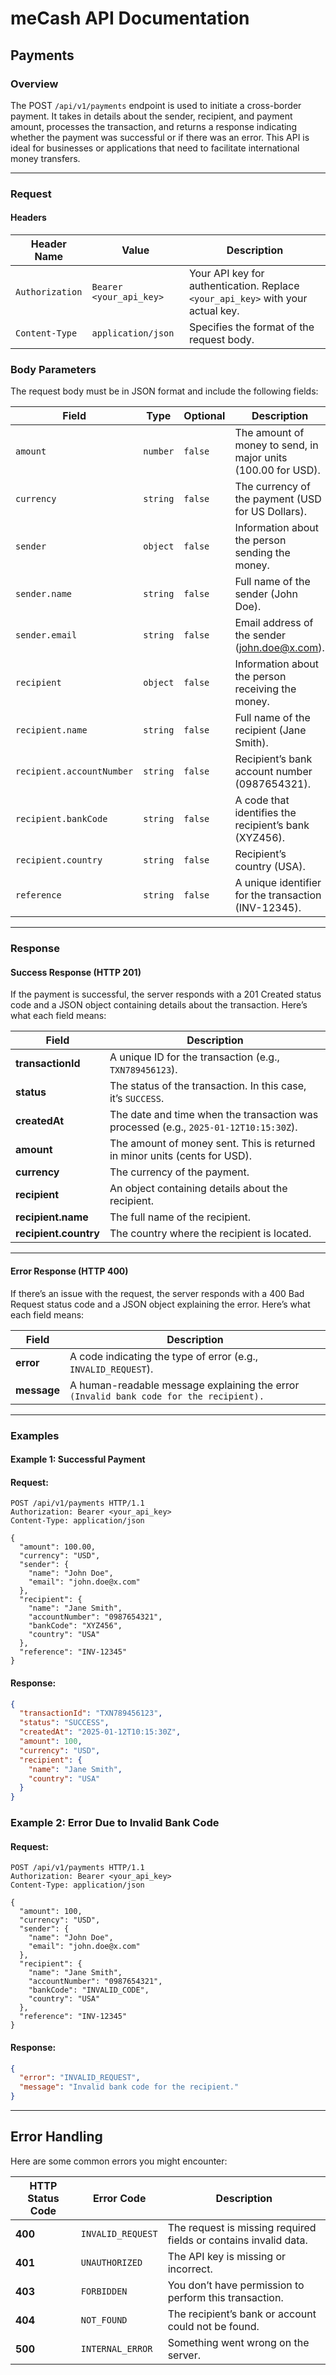 # meCash API Documentation
## Payments

### Overview

The POST `/api/v1/payments` endpoint is used to initiate a cross-border payment. It takes in details about the sender, recipient, and payment amount, processes the transaction, and returns a response indicating whether the payment was successful or if there was an error. This API is ideal for businesses or applications that need to facilitate international money transfers.

---
### Request

#### Headers
| Header Name       | Value                        | Description                                                                 |
|-------------------|------------------------------|-----------------------------------------------------------------------------|
| `Authorization`   | `Bearer <your_api_key>`      | Your API key for authentication. Replace `<your_api_key>` with your actual key. |
| `Content-Type`    | `application/json`           | Specifies the format of the request body.                                   |

### Body Parameters
The request body must be in JSON format and include the following fields:

| Field                       | Type     | Optional | Description                                                                 |
|-----------------------------|----------|----------|-----------------------------------------------------------------------------|
| `amount`                    | `number` | `false`  | The amount of money to send, in major units (100.00 for USD).               |
| `currency`                  | `string` | `false`  | The currency of the payment (USD for US Dollars).                           |
| `sender`                    | `object` | `false`  | Information about the person sending the money.                             |
| `sender.name`               | `string` | `false`  | Full name of the sender (John Doe).                                         |
| `sender.email`              | `string` | `false`  | Email address of the sender (john.doe@x.com).                               |
| `recipient`                 | `object` | `false`  | Information about the person receiving the money.                           |
| `recipient.name`            | `string` | `false`  | Full name of the recipient (Jane Smith).                                    |
| `recipient.accountNumber`   | `string` | `false`  | Recipient’s bank account number (0987654321).                               |
| `recipient.bankCode`        | `string` | `false`  | A code that identifies the recipient’s bank (XYZ456).                       |
| `recipient.country`         | `string` | `false`  | Recipient’s country (USA).                                                  |
| `reference`                 | `string` | `false`  | A unique identifier for the transaction (INV-12345).                        |

---  
### Response

#### Success Response (HTTP 201)
If the payment is successful, the server responds with a 201 Created status code and a JSON object containing details about the transaction. Here’s what each field means:

| Field | Description |
|-------|-------------|
| **transactionId** | A unique ID for the transaction (e.g., `TXN789456123`). |
| **status** | The status of the transaction. In this case, it’s `SUCCESS`. |
| **createdAt** | The date and time when the transaction was processed (e.g., `2025-01-12T10:15:30Z`). |
| **amount** | The amount of money sent. This is returned in minor units (cents for USD).|
| **currency** | The currency of the payment. |
| **recipient** | An object containing details about the recipient. |
| **recipient.name** | The full name of the recipient. |
| **recipient.country** | The country where the recipient is located. |

---
#### Error Response (HTTP 400)
If there’s an issue with the request, the server responds with a 400 Bad Request status code and a JSON object explaining the error. Here’s what each field means:

| Field | Description |
|-------|-------------|
| **error** | A code indicating the type of error (e.g., `INVALID_REQUEST`). |
| **message** | A human-readable message explaining the error `(Invalid bank code for the recipient).` |

---
### Examples

#### Example 1: Successful Payment

#### Request:
```http
POST /api/v1/payments HTTP/1.1
Authorization: Bearer <your_api_key>
Content-Type: application/json

{
  "amount": 100.00, 
  "currency": "USD",
  "sender": {
    "name": "John Doe",
    "email": "john.doe@x.com"
  },
  "recipient": {
    "name": "Jane Smith",
    "accountNumber": "0987654321",
    "bankCode": "XYZ456",
    "country": "USA"
  },
  "reference": "INV-12345"
}
```

#### Response:
```json
{
  "transactionId": "TXN789456123",
  "status": "SUCCESS",
  "createdAt": "2025-01-12T10:15:30Z",
  "amount": 100,
  "currency": "USD",
  "recipient": {
    "name": "Jane Smith",
    "country": "USA"
  }
}
```

### Example 2: Error Due to Invalid Bank Code

#### Request:
```http
POST /api/v1/payments HTTP/1.1
Authorization: Bearer <your_api_key>
Content-Type: application/json

{
  "amount": 100,
  "currency": "USD",
  "sender": {
    "name": "John Doe",
    "email": "john.doe@x.com"
  },
  "recipient": {
    "name": "Jane Smith",
    "accountNumber": "0987654321",
    "bankCode": "INVALID_CODE",
    "country": "USA"
  },
  "reference": "INV-12345"
}
```

#### Response:
```json
{
  "error": "INVALID_REQUEST",
  "message": "Invalid bank code for the recipient."
}
```

---

## Error Handling
Here are some common errors you might encounter:

| HTTP Status Code | Error Code | Description |
|------------------|------------|-------------|
| **400** | `INVALID_REQUEST` | The request is missing required fields or contains invalid data. |
| **401** | `UNAUTHORIZED` | The API key is missing or incorrect. |
| **403** | `FORBIDDEN` | You don’t have permission to perform this transaction. |
| **404** | `NOT_FOUND` | The recipient’s bank or account could not be found. |
| **500** | `INTERNAL_ERROR` | Something went wrong on the server. |


